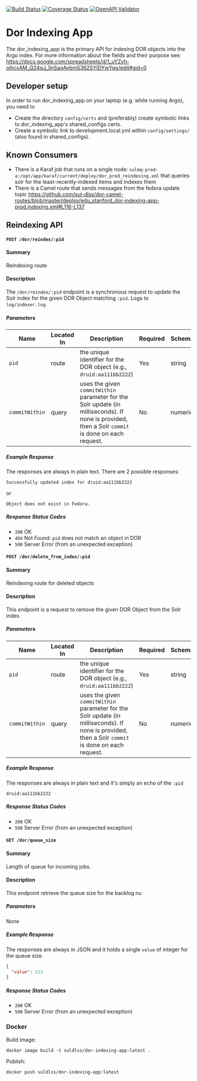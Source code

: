 [![Build Status](https://travis-ci.com/sul-dlss/dor_indexing_app.svg?branch=master)](https://travis-ci.com/sul-dlss/dor_indexing_app)
[![Coverage Status](https://coveralls.io/repos/github/sul-dlss/dor_indexing_app/badge.svg?branch=master)](https://coveralls.io/github/sul-dlss/dor_indexing_app?branch=master)
[![OpenAPI Validator](http://validator.swagger.io/validator?url=https://raw.githubusercontent.com/sul-dlss/dor_indexing_app/master/openapi.yml)](http://validator.swagger.io/validator/?url=https://raw.githubusercontent.com/sul-dlss/dor_indexing_app/master/openapi.yml)

# Dor Indexing App

The dor_indexing_app is the primary API for indexing DOR objects into the Argo index.
For more information about the fields and their purpose see: https://docs.google.com/spreadsheets/d/1_uYZvh-oihcxAM_Q24qJ_3nSaqAybmS362SYlDYwYqg/edit#gid=0

## Developer setup
In order to run dor_indexing_app on your laptop (e.g. while running Argo), you need to

* Create the directory `config/certs` and (preferably) create symbolic links to dor_indexing_app's shared_configs certs.
* Create a symbolic link to development.local.yml within `config/settings/` (also found in shared_configs).

## Known Consumers
* There is a Karaf job that runs on a single node: `sulmq-prod-a:/opt/app/karaf/current/deploy/dor_prod_reindexing.xml` that queries solr for the least-recently-indexed items and indexes them
* There is a Camel route that sends messages from the fedora update topic https://github.com/sul-dlss/dor-camel-routes/blob/master/deploy/edu_stanford_dor-indexing-app-prod.indexing.xml#L116-L137

## Reindexing API

#### `POST /dor/reindex/:pid`

#### Summary
Reindexing route

#### Description
The `/dor/reindex/:pid` endpoint is a synchronous request to update the Solr index for the given DOR Object matching `:pid`. Logs to `log/indexer.log`.

##### Parameters
Name | Located In | Description | Required | Schema | Default
---- | ---------- | ----------- | -------- | ------ | -------
`pid` | route | the unique identifier for the DOR object (e.g., `druid:aa111bb2222`) | Yes | string | None
`commitWithin` | query | uses the given `commitWithin` parameter for the Solr update (in milliseconds). If none is provided, then a Solr `commit` is done on each request. | No | numeric | None

##### Example Response

The responses are always in plain text. There are 2 possible responses:

```
Successfully updated index for druid:aa111bb2222
```

or

```
Object does not exist in Fedora.
```

##### Response Status Codes

- `200` OK
- `404` Not Found: `pid` does not match an object in DOR
- `500` Server Error (from an unexpected exception)


#### `POST /dor/delete_from_index/:pid`

#### Summary
Reindexing route for deleted objects

#### Description
This endpoint is a request to remove the given DOR Object from the Solr index.

##### Parameters
Name | Located In | Description | Required | Schema | Default
---- | ---------- | ----------- | -------- | ------ | -------
`pid` | route | the unique identifier for the DOR object (e.g., `druid:aa111bb2222`) | Yes | string | None
`commitWithin` | query | uses the given `commitWithin` parameter for the Solr update (in milliseconds). If none is provided, then a Solr `commit` is done on each request. | No | numeric | None

##### Example Response

The responses are always in plain text and it's simply an echo of the `:pid`

```
druid:aa111bb2222
```

##### Response Status Codes

- `200` OK
- `500` Server Error (from an unexpected exception)


#### `GET /dor/queue_size`

#### Summary
Length of queue for incoming jobs.

#### Description
This endpoint retrieve the queue size for the backlog nu

##### Parameters

None

##### Example Response

The responses are always in JSON and it holds a single `value` of integer for the queue size.

```json
{
  "value": 123
}
```

##### Response Status Codes

- `200` OK
- `500` Server Error (from an unexpected exception)


### Docker

Build image:
```
docker image build -t suldlss/dor-indexing-app:latest .
```

Publish:
```
docker push suldlss/dor-indexing-app:latest
```
